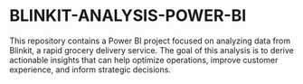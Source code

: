 # BLINKIT-ANALYSIS-POWER-BI
This repository contains a Power BI project focused on analyzing data from Blinkit, a rapid grocery delivery service. The goal of this analysis is to derive actionable insights that can help optimize operations, improve customer experience, and inform strategic decisions.
